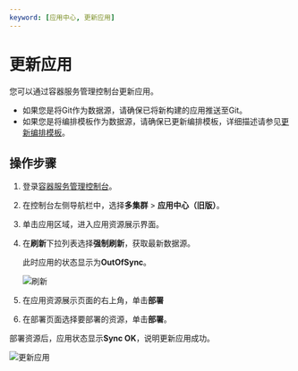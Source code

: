 ```yaml
---
keyword: [应用中心, 更新应用]
---
```


# 更新应用

您可以通过容器服务管理控制台更新应用。

-   如果您是将Git作为数据源，请确保已将新构建的应用推送至Git。
-   如果您是将编排模板作为数据源，请确保已更新编排模板，详细描述请参见[更新编排模板](/cn.zh-CN/Kubernetes集群用户指南/应用市场/模板管理/更新编排模板.md)。

## 操作步骤

1.  登录[容器服务管理控制台](https://cs.console.aliyun.com)。

2.  在控制台左侧导航栏中，选择**多集群** \> **应用中心（旧版）**。

3.  单击应用区域，进入应用资源展示界面。

4.  在**刷新**下拉列表选择**强制刷新**，获取最新数据源。

    此时应用的状态显示为**OutOfSync**。

    ![刷新](https://static-aliyun-doc.oss-accelerate.aliyuncs.com/assets/img/zh-CN/7795659951/p128541.png)

5.  在应用资源展示页面的右上角，单击**部署**

6.  在部署页面选择要部署的资源，单击**部署**。


部署资源后，应用状态显示**Sync OK**，说明更新应用成功。

![更新应用](https://static-aliyun-doc.oss-accelerate.aliyuncs.com/assets/img/zh-CN/7795659951/p128540.png)


